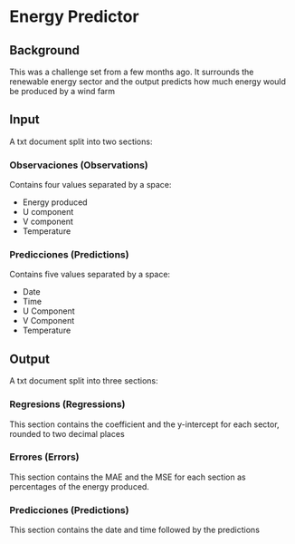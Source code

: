 # Energy Predictor

## Background
This was a challenge set from a few months ago. It surrounds the renewable energy sector and the output predicts how much energy would be produced by a wind farm

## Input
A txt document split into two sections:

### Observaciones (Observations)
Contains four values separated by a space:
- Energy produced
- U component
- V component
- Temperature
### Predicciones (Predictions)
Contains five values separated by a space:
- Date
- Time
- U Component
- V Component
- Temperature
  
## Output
A txt document split into three sections:

### Regresions (Regressions)
This section contains the coefficient and the y-intercept for each sector, rounded to two decimal places
### Errores (Errors)
This section contains the MAE and the MSE for each section as percentages of the energy produced.
### Predicciones (Predictions)
This section contains the date and time followed by the predictions
